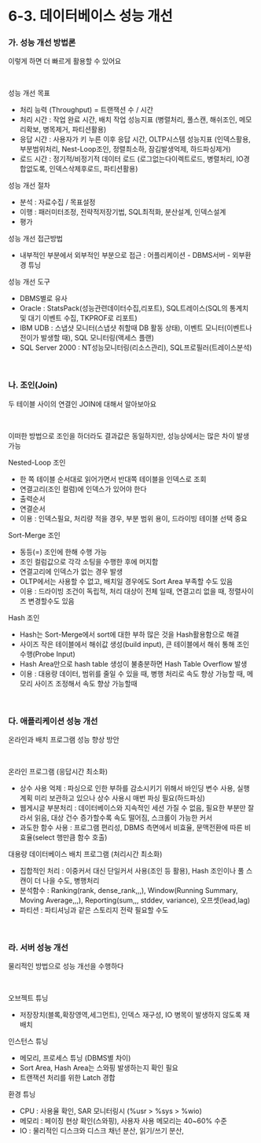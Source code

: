 # 6-3. 데이터베이스 성능 개선

### **가. 성능 개선 방법론** 

이렇게 하면 더 빠르게 활용할 수 있어요

<br>

성능 개선 목표
- 처리 능력 (Throughput) = 트랜잭션 수 / 시간
- 처리 시간 : 작업 완료 시간, 배치 작업 성능지표 (병렬처리, 풀스캔, 해쉬조인, 메모리확보, 병목제거, 파티션활용)
- 응답 시간 : 사용자가 키 누른 이후 응답 시간, OLTP시스템 성능지표 (인덱스활용, 부분범위처리, Nest-Loop조인, 정렬최소하, 잠김발생억제, 하드파싱제거)
- 로드 시간 : 정기적/비정기적 데이터 로드 (로그없는다이렉트로드, 병렬처리, IO경합없도록, 인덱스삭제후로드, 파티션활용)

성능 개선 절차
- 분석 : 자료수집 / 목표설정
- 이행 : 패러미터조정, 전략적저장기법, SQL최적화, 분산설계, 인덱스설계
- 평가

성능 개선 접근방법
- 내부적인 부분에서 외부적인 부분으로 접근 : 어플리케이션 - DBMS서버 - 외부환경 튜닝

성능 개선 도구
- DBMS별로 유사
- Oracle : StatsPack(성능관련데이터수집,리포트), SQL트레이스(SQL의 통계치 및 대기 이벤트 수집, TKPROF로 리포트)
- IBM UDB : 스냅샷 모니터(스냅샷 취할때 DB 활동 상태), 이벤트 모니터(이벤트나 전이가 발생할 때), SQL 모니터링(액세스 플랜)
- SQL Server 2000 : NT성능모니터링(리소스관리), SQL프로필러(트레이스분석)

<br>


### **나. 조인(Join)** 

두 테이블 사이의 연결인 JOIN에 대해서 알아보아요

<br>

이떠한 방법으로 조인을 하더라도 결과값은 동일하지만, 성능상에서는 많은 차이 발생 가능

Nested-Loop 조인
- 한 쪽 테이블 순서대로 읽어가면서 반대쪽 테이블을 인덱스로 조회
- 연결고리(조인 컬럼)에 인덱스가 있어야 한다
- 출력순서
- 연결순서
- 이용 : 인덱스필요, 처리량 적을 경우, 부분 범위 용이, 드라이빙 테이블 선택 중요

Sort-Merge 조인
- 동등(=) 조인에 한해 수행 가능
- 조인 컬럼값으로 각각 소팅을 수행한 후에 머지함
- 연결고리에 인덱스가 없는 경우 발생
- OLTP에서는 사용할 수 없고, 배치일 경우에도 Sort Area 부족할 수도 있음
- 이용 : 드라이빙 조건이 독립적, 처리 대상이 전체 일때, 연결고리 없을 때, 정렬사이즈 변경할수도 있음

Hash 조인
- Hash는 Sort-Merge에서 sort에 대한 부하 많은 것을 Hash활용함으로 해결
- 사이즈 작은 테이블에서 해쉬값 생성(build input), 큰 테이블에서 해쉬 통해 조인 수행(Probe Input)
- Hash Area만으로 hash table 생성이 불충분하면 Hash Table Overflow 발생
- 이용 : 대용량 데이터, 범위를 줄일 수 있을 때, 병행 처리로 속도 향상 가능할 때, 메모리 사이즈 조정해서 속도 향상 가능할때

<br>


### **다. 애플리케이션 성능 개선** 

온라인과 배치 프로그램 성능 향상 방안

<br>

온라인 프로그램 (응답시간 최소화)
- 상수 사용 억제 : 파싱으로 인한 부하를 감소시키기 위해서 바인딩 변수 사용, 실행계획 미리 보관하고 있으나 상수 사용시 매번 파싱 필요(하드파싱) 
- 웹게시글 부분처리 : 데이터베이스와 지속적인 세션 가질 수 없음, 필요한 부분만 잘라서 읽음, 대상 건수 증가할수록 속도 떨어짐, 스크롤이 가능한 커서
- 과도한 함수 사용 : 프로그램 편리성, DBMS 측면에서 비효율, 문맥전환에 따른 비효율(select 행만큼 함수 호출)

대용량 데이터베이스 배치 프로그램 (처리시간 최소화)
- 집합적인 처리 : 이중커서 대신 단일커서 사용(조인 등 활용), Hash 조인이나 풀 스캔이 더 나을 수도, 병행처리
- 분석함수 : Ranking(rank, dense_rank,,,), Window(Running Summary, Moving Average,,,), Reporting(sum,,, stddev, variance), 오프셋(lead,lag)
- 파티션 : 파티셔닝과 같은 스토리지 전략 필요할 수도

<br>


### **라. 서버 성능 개선**

물리적인 방법으로 성능 개선을 수행하다

<br>

오브젝트 튜닝
- 저장장치(블록,확장영역,세그먼트), 인덱스 재구성, IO 병목이 발생하지 않도록 재배치

인스턴스 튜닝
- 메모리, 프로세스 튜닝 (DBMS별 차이)
- Sort Area, Hash Area는 스와핑 발생하는지 확인 필요
- 트랜잭션 처리를 위한 Latch 경합

환경 튜닝
- CPU : 사용율 확인, SAR 모니터링시 (%usr > %sys > %wio)
- 메모리 : 페이징 현상 확인(스와핑), 사용자 사용 메모리는 40~60% 수준
- IO : 물리적인 디스크와 디스크 채넌 분산, 읽기/쓰기 분산,
